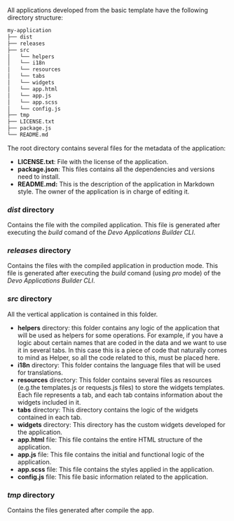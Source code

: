 All applications developed from the basic template have the following
directory structure:

```bash
my-application
├── dist
├── releases
├── src
│   └── helpers
│   └── i18n
│   └── resources
│   └── tabs
│   └── widgets
│   └── app.html
│   └── app.js
│   └── app.scss
│   └── config.js
├── tmp
├── LICENSE.txt
├── package.js
└── README.md

```

The root directory contains several files for the metadata of the application:

- **LICENSE.txt**: File with the license of the application.
- **package.json**: This files contains all the dependencies and versions
  need to install.
- **README.md:** This is the description of the application in Markdown style.
  The owner of the application is in charge of editing it.

### _dist_ directory

Contains the file with the compiled application.
This file is generated after executing the _build_ comand of the
_Devo Applications Builder CLI_.

### _releases_ directory

Contains the files with the compiled application in production mode.
This file is generated after executing the _build_ comand (using _pro_ mode)
of the _Devo Applications Builder CLI_.

### _src_ directory

All the vertical application is contained in this folder.

- **helpers** directory: this folder contains any logic of the application
  that will be used as helpers for some operations.
  For example, if you have a logic about certain names that are coded in
  the data and we want to use it in several tabs.
  In this case this is a piece of code that naturally comes to mind as Helper,
  so all the code related to this, must be placed here.
- **i18n** directory: This folder contains the language files that will be
  used for translations.
- **resources** directory: This folder contains several files as resources
  (e.g.the templates.js or requests.js files) to store the widgets templates.
  Each file represents a tab, and each tab contains information about the
  widgets included in it.
- **tabs** directory: This directory contains the logic of the widgets
  contained in each tab.
- **widgets** directory: This directory has the custom widgets developed for
  the application.
- **app.html** file: This file contains the entire HTML structure of the
  application.
- **app.js** file: This file contains the initial and functional logic of the
  application.
- **app.scss** file: This file contains the styles applied in the application.
- **config.js** file: This file basic information related to the application.

### _tmp_ directory

Contains the files generated after compile the app.
